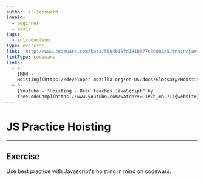 ```yaml
---
author: elliehoward
levels:
  - beginner
  - basic
tags:
  - introduction
type: exercise
link: 'http://www.codewars.com/kata/5504b15fd181b977c30001d5/train/javascript'
linkType: codewars
links:
  - >-
    [MDN -
    Hoisting](https://developer.mozilla.org/en-US/docs/Glossary/Hoisting){website}
  - >-
    [Youtube - "Hoisting - Beau teaches JavaScript" by
    freeCodeCamp](https://www.youtube.com/watch?v=C1PZh_ea-7I){website}
---
```


# JS Practice Hoisting


---

## Exercise

Use best practice with Javascript's hoisting in mind on codewars.

